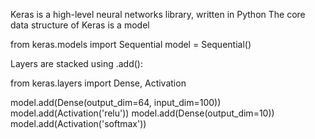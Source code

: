 Keras is a high-level neural networks library, written in Python 
The core data structure of Keras is a model

from keras.models import Sequential
model = Sequential()

Layers are stacked using .add():

from keras.layers import Dense, Activation

model.add(Dense(output_dim=64, input_dim=100))
model.add(Activation('relu'))
model.add(Dense(output_dim=10))
model.add(Activation('softmax'))
